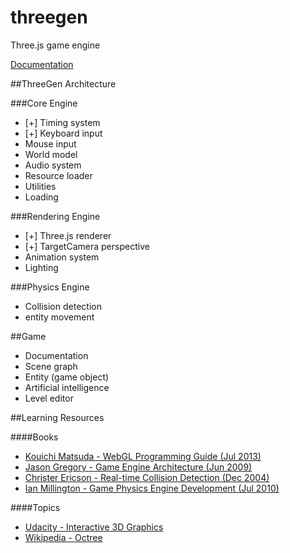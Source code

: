 threegen
========

Three.js game engine

[Documentation](https://github.com/codenameyau/threegen/wiki)

##ThreeGen Architecture

###Core Engine
* [+] Timing system
* [+] Keyboard input
* Mouse input
* World model
* Audio system
* Resource loader
* Utilities
* Loading

###Rendering Engine
* [+] Three.js renderer
* [+] TargetCamera perspective
* Animation system
* Lighting

###Physics Engine
* Collision detection
* entity movement

##Game
* Documentation
* Scene graph
* Entity (game object)
* Artificial intelligence
* Level editor


##Learning Resources

####Books
* [Kouichi Matsuda - WebGL Programming Guide (Jul 2013)](https://sites.google.com/site/webglbook/)
* [Jason Gregory - Game Engine Architecture (Jun 2009)](http://www.gameenginebook.com/index.html)
* [Christer Ericson - Real-time Collision Detection (Dec 2004)](http://realtimecollisiondetection.net/)
* [Ian Millington - Game Physics Engine Development (Jul 2010)](http://procyclone.com/)

####Topics
* [Udacity - Interactive 3D Graphics](https://www.udacity.com/course/cs291)
* [Wikipedia - Octree](https://en.wikipedia.org/wiki/Octree)
